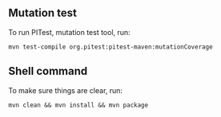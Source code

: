 ## Mutation test

To run PITest, mutation test tool, run:

```shell
mvn test-compile org.pitest:pitest-maven:mutationCoverage
```

## Shell command

To make sure things are clear, run:

```shell
mvn clean && mvn install && mvn package
```